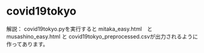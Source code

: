 # covid19tokyo

解説：
covid19tokyo.pyを実行すると
mitaka_easy.html　と　musashino_easy.html と covid19tokyo_preprocessed.csvが出力されるように作ってあります。
